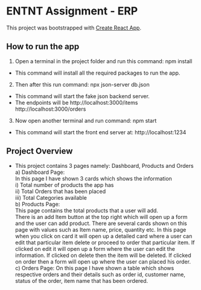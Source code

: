 # ENTNT Assignment - ERP

This project was bootstrapped with [Create React App](https://github.com/facebook/create-react-app).

## How to run the app
1) Open a terminal in the project folder and run this command: npm install
- This command will install all the required packages to run the app.

2) Then after this run command: npx json-server db.json
- This command will start the fake json backend server.
- The endpoints will be
http://localhost:3000/items
http://localhost:3000/orders

3) Now open another terminal and run command: npm start
- This command will start the front end server at: http://localhost:1234

## Project Overview
- This project contains 3 pages namely: Dashboard, Products and Orders   
a) Dashboard Page:   
   In this page I have shown 3 cards which shows the information   
   i) Total number of products the app has   
   ii) Total Orders that has been placed   
   iii) Total Categories available  
b) Products Page:  
   This page contains the total products that a user will add.   
   There is an add Item button at the top right which will open up a form and the user can add product.
   There are several cards shown on this page with values such as Item name, price, quantity etc.
   In this page when you click on card it will open up a detailed card where a user can edit that particular item
   delete or proceed to order that particular item.
   If clicked on edit it will open up a form where the user can edit the information.
   If clicked on delete then the item will be deleted.
   If clicked on order then a form will open up where the user can placed his order.
c) Orders Page:
   On this page I have shown a table which shows respective orders and their details such as order id, customer name,
   status of the order, item name that has been ordered.
